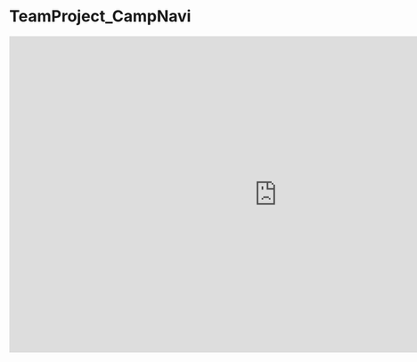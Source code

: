 # TeamProject_CampNavi

<iframe src="https://docs.google.com/presentation/d/e/2PACX-1vTVfco-pAzolZCJnoEip9kPWbqfF6s7Fx7k6y0qIQIngZWH0OW3T6KkemzTSVNkDoqMhV-ID12vvQQD/embed?start=false&loop=false&delayms=3000" frameborder="0" width="960" height="569" allowfullscreen="true" mozallowfullscreen="true" webkitallowfullscreen="true"></iframe>
